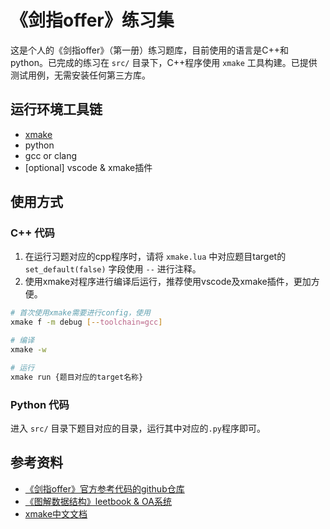 # 《剑指offer》练习集


这是个人的《剑指offer》（第一册）练习题库，目前使用的语言是C++和python。已完成的练习在 `src/` 目录下，C++程序使用 `xmake` 工具构建。已提供测试用例，无需安装任何第三方库。


## 运行环境工具链
- [xmake](https://xmake.io/#/)
- python
- gcc or clang
- [optional] vscode & xmake插件


## 使用方式

### C++ 代码
1. 在运行习题对应的cpp程序时，请将 `xmake.lua` 中对应题目target的 `set_default(false)` 字段使用 `--` 进行注释。
2. 使用xmake对程序进行编译后运行，推荐使用vscode及xmake插件，更加方便。
```bash
# 首次使用xmake需要进行config，使用
xmake f -m debug [--toolchain=gcc]

# 编译
xmake -w

# 运行
xmake run {题目对应的target名称}
```

### Python 代码

进入 `src/` 目录下题目对应的目录，运行其中对应的`.py`程序即可。


## 参考资料

- [《剑指offer》官方参考代码的github仓库](https://github.com/zhulintao/CodingInterviewChinese2)
- [《图解数据结构》leetbook & OA系统](https://leetcode.cn/leetbook/detail/illustration-of-algorithm/)
- [xmake中文文档](https://xmake.io/#/zh-cn/about/introduction)





